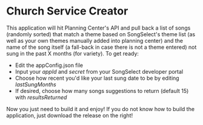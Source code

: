 # Church Service Creator

This application will hit Planning Center's API and pull back a list of songs (randomly sorted) that match a theme based on SongSelect's theme list (as well as your own themes manually added into planning center) and the name of the song itself (a fall-back in case there is not a theme entered) not sung in the past X months (for variety). To get ready:
 - Edit the appConfig.json file
 - Input your _appId_ and _secret_ from your SongSelect developer portal
 - Choose how recent you'd like your last sung date to be by editing _lastSungMonths_
 - If desired, choose how many songs suggestions to return (default 15) with _resultsReturned_
 
Now you just need to build it and enjoy! If you do not know how to build the application, just download the release on the right!
